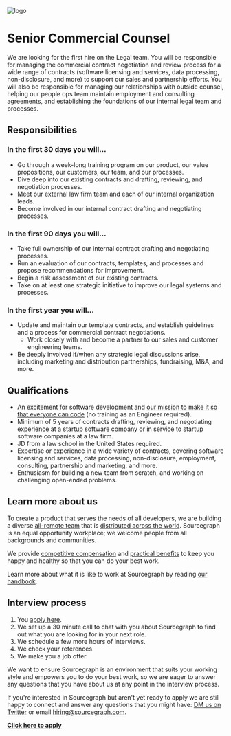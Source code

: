 ![logo](https://sourcegraph.com/.assets/img/sourcegraph-light-head-logo.svg)

# Senior Commercial Counsel

We are looking for the first hire on the Legal team. You will be responsible for managing the commercial contract negotiation and review process for a wide range of contracts (software licensing and services, data processing, non-disclosure, and more) to support our sales and partnership efforts. You will also be responsible for managing our relationships with outside counsel, helping our people ops team maintain employment and consulting agreements, and establishing the foundations of our internal legal team and processes.

## Responsibilities

### In the first 30 days you will...

- Go through a week-long training program on our product, our value propositions, our customers, our team, and our processes.
- Dive deep into our existing contracts and drafting, reviewing, and negotiation processes.
- Meet our external law firm team and each of our internal organization leads.
- Become involved in our internal contract drafting and negotiating processes.

### In the first 90 days you will...

- Take full ownership of our internal contract drafting and negotiating processes.
- Run an evaluation of our contracts, templates, and processes and propose recommendations for improvement.
- Begin a risk assessment of our existing contracts.
- Take on at least one strategic initiative to improve our legal systems and processes.

### In the first year you will...

- Update and maintain our template contracts, and establish guidelines and a process for commercial contract negotiations.
  - Work closely with and become a partner to our sales and customer engineering teams.
- Be deeply involved if/when any strategic legal discussions arise, including marketing and distribution partnerships, fundraising, M&A, and more.

## Qualifications

- An excitement for software development and [our mission to make it so that everyone can code](https://about.sourcegraph.com/company/strategy) (no training as an Engineer required).
- Minimum of 5 years of contracts drafting, reviewing, and negotiating experience at a startup software company or in service to startup software companies at a law firm.
- JD from a law school in the United States required.
- Expertise or experience in a wide variety of contracts, covering software licensing and services, data processing, non-disclosure, employment, consulting, partnership and marketing, and more.
- Enthusiasm for building a new team from scratch, and working on challenging open-ended problems.

## Learn more about us

To create a product that serves the needs of all developers, we are building a diverse [all-remote team](https://about.sourcegraph.com/company/remote) that is [distributed across the world](https://about.sourcegraph.com/company/team). Sourcegraph is an equal opportunity workplace; we welcome people from all backgrounds and communities.

We provide [competitive compensation](https://about.sourcegraph.com/handbook/people-ops/compensation) and [practical benefits](https://about.sourcegraph.com/handbook/people-ops/benefits-and-perks) to keep you happy and healthy so that you can do your best work.

Learn more about what it is like to work at Sourcegraph by reading [our handbook](https://about.sourcegraph.com/handbook/).

## Interview process

1. You [apply here](https://jobs.lever.co/sourcegraph/96ae8645-d6cb-4ba6-8ae3-a433675656b7).
1. We set up a 30 minute call to chat with you about Sourcegraph to find out what you are looking for in your next role.
1. We schedule a few more hours of interviews.
1. We check your references.
1. We make you a job offer.

We want to ensure Sourcegraph is an environment that suits your working style and empowers you to do your best work, so we are eager to answer any questions that you have about us at any point in the interview process.

If you're interested in Sourcegraph but aren't yet ready to apply we are still happy to connect and answer any questions that you might have: [DM us on Twitter](https://twitter.com/srcgraph) or email hiring@sourcegraph.com.

**[Click here to apply](https://jobs.lever.co/sourcegraph/96ae8645-d6cb-4ba6-8ae3-a433675656b7)**
